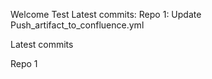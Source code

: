 Welcome 
Test 
Latest commits:
Repo 1: Update Push_artifact_to_confluence.yml

 Latest commits

Repo 1

